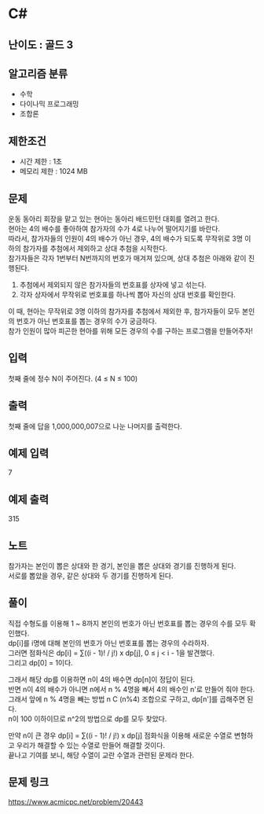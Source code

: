 # C#

## 난이도 : 골드 3

## 알고리즘 분류
  - 수학
  - 다이나믹 프로그래밍
  - 조합론

## 제한조건
  - 시간 제한 : 1초
  - 메모리 제한 : 1024 MB

## 문제
운동 동아리 회장을 맡고 있는 현아는 동아리 배드민턴 대회를 열려고 한다.<br/>
현아는 4의 배수를 좋아하여 참가자의 수가 4로 나누어 떨어지기를 바란다.<br/>
따라서, 참가자들의 인원이 4의 배수가 아닌 경우, 4의 배수가 되도록 무작위로 3명 이하의 참가자를 추첨에서 제외하고 상대 추첨을 시작한다.<br/>
참가자들은 각자 1번부터 N번까지의 번호가 매겨져 있으며, 상대 추첨은 아래와 같이 진행된다.<br/>

  1. 추첨에서 제외되지 않은 참가자들의 번호표를 상자에 넣고 섞는다.
  2. 각자 상자에서 무작위로 번호표를 하나씩 뽑아 자신의 상대 번호를 확인한다.

이 때, 현아는 무작위로 3명 이하의 참가자를 추첨에서 제외한 후, 참가자들이 모두 본인의 번호가 아닌 번호표를 뽑는 경우의 수가 궁금하다.<br/>
참가 인원이 많아 피곤한 현아를 위해 모든 경우의 수를 구하는 프로그램을 만들어주자!<br/>


## 입력
첫째 줄에 정수 N이 주어진다. (4 ≤ N ≤ 100)<br/>


## 출력
첫째 줄에 답을 1,000,000,007으로 나눈 나머지를 출력한다.<br/>


## 예제 입력
7<br/>


## 예제 출력
315<br/>


## 노트
참가자는 본인이 뽑은 상대와 한 경기, 본인을 뽑은 상대와 경기를 진행하게 된다.<br/>
서로를 뽑았을 경우, 같은 상대와 두 경기를 진행하게 된다.<br/>


## 풀이
직접 수형도를 이용해 1 ~ 8까지 본인의 번호가 아닌 번호표를 뽑는 경우의 수를 모두 확인했다.<br/>
dp[i]를 i명에 대해 본인의 번호가 아닌 번호표를 뽑는 경우의 수라하자.<br/>
그러면 점화식은 dp[i] = ∑((i - 1)! / j!) x dp[j], 0 ≤ j < i - 1을 발견했다.<br/>
그리고 dp[0] = 1이다.<br/>


그래서 해당 dp를 이용하면 n이 4의 배수면 dp[n]이 정답이 된다.<br/>
반면 n이 4의 배수가 아니면 n에서 n % 4명을 빼서 4의 배수인 n'로 만들어 줘야 한다.<br/>
그래서 앞에 n % 4명을 빼는 방법 n C (n%4) 조합으로 구하고, dp[n']를 곱해주면 된다.<br/>
n이 100 이하이므로 n^2의 방법으로 dp를 모두 찾았다.<br/>


만약 n이 큰 경우 dp[i] = ∑((i - 1)! / j!) x dp[j] 점화식을 이용해 새로운 수열로 변형하고 우리가 해결할 수 있는 수열로 만들어 해결할 것이다.<br/>
끝나고 기여를 보니, 해당 수열이 교란 수열과 관련된 문제라 한다.<br/>


## 문제 링크
https://www.acmicpc.net/problem/20443